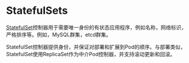 # StatefulSets

[StatefulSet](https://kubernetes.io/docs/concepts/workloads/controllers/statefulset/)控制器用于需要唯一身份的有状态应用程序，例如名称，网络标识，严格排序等。例如，MySQL群集，etcd群集。

StatefulSet控制器提供身份，并保证对部署和扩展到Pod的顺序。与部署类似，StatefulSet使用ReplicaSet作为中介Pod控制器，并支持滚动更新和回滚。

